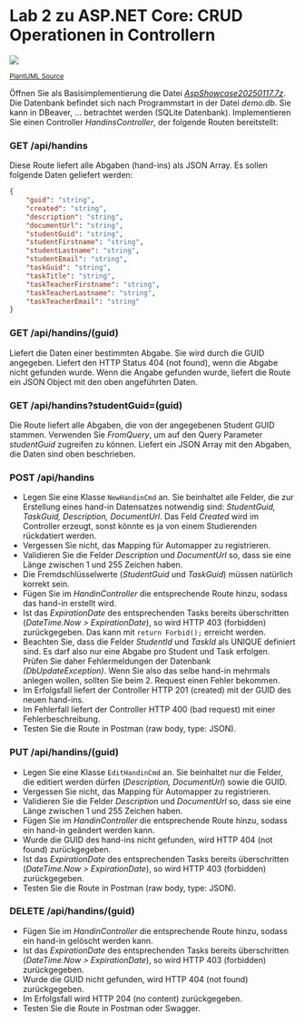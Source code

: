 # Lab 2 zu ASP.NET Core: CRUD Operationen in Controllern

![](https://www.plantuml.com/plantuml/svg/jP7FIiGm4CRlVOhGexABNdlG1QjuK15Q7s1C1ZkQFoMPmehuxgOXgTZjrLvc-WtppMycXy3WUJAw6aYXG3Fofp38WrEXGiiKVti48xug4RzpyGG6HICwzcJVijR9mJajDOJmM_gkId_7auhfOd57Fh3Ty7c0RVtM0EcLSo6J0_h_S8RmiTXsq-ixIbutzyJwn34TgqaXAmMoALcPVHp90vEpBV3iCuUU3ERw8noV7LcURnh3TQHBLFN5VdzMYztkIjINTPgqMIZJoahtO1NPijJoAat9ifwicXIoSkCH6DKfOOj1UXhd5TPdQ9sSJ3HzyN_EcnbMf0LWkvf83cZLPFGF)

<small>[PlantUML Source](https://www.plantuml.com/plantuml/uml/jP7FIiGm4CRlVOhGexABNdlG1QjuK15Q7s1C1ZkQFoMPmehuxgOXgTZjrLvc-WtppMycXy3WUJAw6aYXG3Fofp38WrEXGiiKVti48xug4RzpyGG6HICwzcJVijR9mJajDOJmM_gkId_7auhfOd57Fh3Ty7c0RVtM0EcLSo6J0_h_S8RmiTXsq-ixIbutzyJwn34TgqaXAmMoALcPVHp90vEpBV3iCuUU3ERw8noV7LcURnh3TQHBLFN5VdzMYztkIjINTPgqMIZJoahtO1NPijJoAat9ifwicXIoSkCH6DKfOOj1UXhd5TPdQ9sSJ3HzyN_EcnbMf0LWkvf83cZLPFGF)</small>

Öffnen Sie als Basisimplementierung die Datei *[AspShowcase20250117.7z](AspShowcase20250117.7z)*.
Die Datenbank befindet sich nach Programmstart in der Datei *demo.db*.
Sie kann in DBeaver, ... betrachtet werden (SQLite Datenbank).
Implementieren Sie einen Controller *HandinsController*, der folgende Routen bereitstellt:

### GET /api/handins

Diese Route liefert alle Abgaben (hand-ins) als JSON Array.
Es sollen folgende Daten geliefert werden:

```json
{
    "guid": "string",
    "created": "string",
    "description": "string",
    "documentUrl": "string",
    "studentGuid": "string",
    "studentFirstname": "string",
    "studentLastname": "string",
    "studentEmail": "string",
    "taskGuid": "string",
    "taskTitle": "string",
    "taskTeacherFirstname": "string",
    "taskTeacherLastname": "string",
    "taskTeacherEmail": "string"
}
```

### GET /api/handins/(guid)

Liefert die Daten einer bestimmten Abgabe.
Sie wird durch die GUID angegeben.
Liefert den HTTP Status 404 (not found), wenn die Abgabe nicht gefunden wurde.
Wenn die Angabe gefunden wurde, liefert die Route ein JSON Object mit den oben angeführten Daten.

### GET /api/handins?studentGuid=(guid)

Die Route liefert alle Abgaben, die von der angegebenen Student GUID stammen.
Verwenden Sie *FromQuery*, um auf den Query Parameter *studentGuid* zugreifen zu können.
Liefert ein JSON Array mit den Abgaben, die Daten sind oben beschrieben.

### POST /api/handins

- Legen Sie eine Klasse `NewHandinCmd` an.
  Sie beinhaltet alle Felder, die zur Erstellung eines hand-in Datensatzes notwendig sind:
  *StudentGuid, TaskGuid, Description, DocumentUrl*.
  Das Feld *Created* wird im Controller erzeugt, sonst könnte es ja von einem Studierenden rückdatiert werden.
- Vergessen Sie nicht, das Mapping für Automapper zu registrieren.
- Validieren Sie die Felder *Description* und *DocumentUrl* so, dass sie eine Länge zwischen 1 und 255 Zeichen haben.
- Die Fremdschlüsselwerte (*StudentGuid* und *TaskGuid*) müssen natürlich korrekt sein.
- Fügen Sie im *HandinController* die entsprechende Route hinzu, sodass das hand-in erstellt wird.
- Ist das *ExpirationDate* des entsprechenden Tasks bereits überschritten (*DateTime.Now > ExpirationDate*), so wird HTTP 403 (forbidden) zurückgegeben.
  Das kann mit `return Forbid();` erreicht werden.
- Beachten Sie, dass die Felder *StudentId* und *TaskId* als UNIQUE definiert sind.
  Es darf also nur eine Abgabe pro Student und Task erfolgen.
  Prüfen Sie daher Fehlermeldungen der Datenbank *(DbUpdateException)*.
  Wenn Sie also das selbe hand-in mehrmals anlegen wollen, sollten Sie beim 2. Request einen Fehler bekommen.
- Im Erfolgsfall liefert der Controller HTTP 201 (created) mit der GUID des neuen hand-ins.
- Im Fehlerfall liefert der Controller HTTP 400 (bad request) mit einer Fehlerbeschreibung.
- Testen Sie die Route in Postman (raw body, type: JSON).

### PUT /api/handins/(guid)

- Legen Sie eine Klasse `EditHandinCmd` an.
  Sie beinhaltet nur die Felder, die editiert werden dürfen (*Description, DocumentUrl*) sowie die GUID.
- Vergessen Sie nicht, das Mapping für Automapper zu registrieren.
- Validieren Sie die Felder *Description* und *DocumentUrl* so, dass sie eine Länge zwischen 1 und 255 Zeichen haben.
- Fügen Sie im *HandinController* die entsprechende Route hinzu, sodass ein hand-in geändert werden kann.
- Wurde die GUID des hand-ins nicht gefunden, wird HTTP 404 (not found) zurückgegeben.
- Ist das *ExpirationDate* des entsprechenden Tasks bereits überschritten (*DateTime.Now > ExpirationDate*), so wird HTTP 403 (forbidden) zurückgegeben.
- Testen Sie die Route in Postman (raw body, type: JSON).

### DELETE /api/handins/(guid)

- Fügen Sie im *HandinController* die entsprechende Route hinzu, sodass ein hand-in gelöscht werden kann.
- Ist das *ExpirationDate* des entsprechenden Tasks bereits überschritten (*DateTime.Now > ExpirationDate*), so wird HTTP 403 (forbidden) zurückgegeben.
- Wurde die GUID nicht gefunden, wird HTTP 404 (not found) zurückgegeben.
- Im Erfolgsfall wird HTTP 204 (no content) zurückgegeben.
- Testen Sie die Route in Postman oder Swagger.

